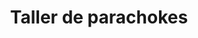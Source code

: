 ---
title: "Taller de parachokes"
url: /ciudad-satelite/taller-de-parachokes/
shop: Autowerkstatt
---